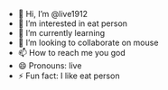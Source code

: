 - 👋 Hi, I’m @live1912
- 👀 I’m interested in eat person
- 🌱 I’m currently learning 
- 💞️ I’m looking to collaborate on mouse
- 📫 How to reach me you god
- 😄 Pronouns: live
- ⚡ Fun fact: I like eat person

<!---
live1912/live1912 is a ✨ special ✨ repository because its `README.md` (this file) appears on your GitHub profile.
You can click the Preview link to take a look at your changes.
--->
